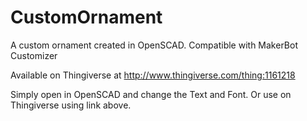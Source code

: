 # CustomOrnament
A custom ornament created in OpenSCAD. Compatible with MakerBot Customizer

Available on Thingiverse at http://www.thingiverse.com/thing:1161218

Simply open in OpenSCAD and change the Text and Font. Or use on Thingiverse using link above.
